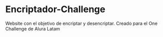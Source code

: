 <h1> Encriptador-Challenge </h1>
Website con el objetivo de encriptar y desencriptar. Creado para el One Challenge de Alura Latam
